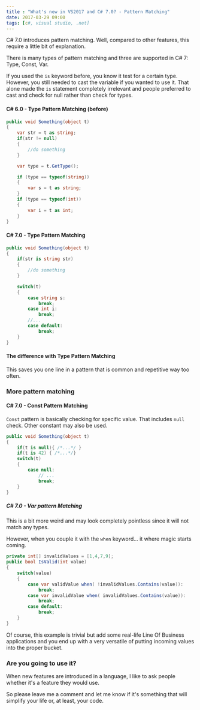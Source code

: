 ```yaml
---
title : "What's new in VS2017 and C# 7.0? - Pattern Matching"
date: 2017-03-29 09:00
tags: [c#, visual studio, .net]
---
```


C# 7.0 introduces pattern matching. Well, compared to other features, this require a little bit of explanation.

There is many types of pattern matching and three are supported in C# 7: Type, Const, Var.

If you used the `is` keyword before, you know it test for a certain type. However, you still needed to cast the variable if you wanted to use it. That alone made the `is` statement completely irrelevant and people preferred to cast and check for null rather than check for types.

#### C# 6.0 - Type Pattern Matching (before)

```csharp
public void Something(object t)
{
    var str = t as string;
    if(str != null)
    {
        //do something
    }

    var type = t.GetType();

    if (type == typeof(string))
    {
        var s = t as string;
    }
    if (type == typeof(int))
    {
        var i = t as int;
    }
}
```

#### C# 7.0 - Type Pattern Matching

```csharp
public void Something(object t)
{
    if(str is string str)
    {
        //do something
    }

    switch(t)
    {
        case string s:
            break;
        case int i:
            break;
        //...
        case default:
            break;
    }
}
```

#### The difference with Type Pattern Matching

This saves you one line in a pattern that is common and repetitive way too often.

### More pattern matching

#### C# 7.0 - Const Pattern Matching

`Const` pattern is basically checking for specific value. That includes `null` check. Other constant may also be used.

```csharp
public void Something(object t)
{
    if(t is null){ /*...*/ }
    if(t is 42) { /*...*/}
    switch(t)
    {
        case null:
            // ...
            break;
    }
}
```

##### C# 7.0 - Var pattern Matching

This is a bit more weird and may look completely pointless since it will not match any types.

However, when you couple it with the `when` keyword... it where magic starts coming.

```csharp
private int[] invalidValues = [1,4,7,9];
public bool IsValid(int value)
{
    switch(value)
    {
        case var validValue when( !invalidValues.Contains(value)):
            break;
        case var invalidValue when( invalidValues.Contains(value)):
            break;
        case default:
            break;
    }
}
```

Of course, this example is trivial but add some real-life Line Of Business applications and you end up with a very versatile of putting incoming values into the proper bucket.



### Are you going to use it?

When new features are introduced in a language, I like to ask people whether it's a feature they would use.

So please leave me a comment and let me know if it's something that will simplify your life or, at least, your code.
